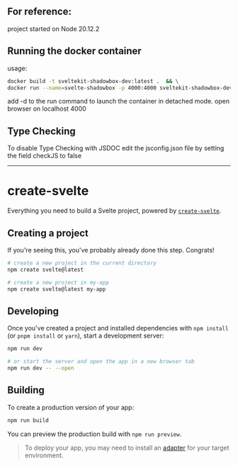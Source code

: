 ## For reference:
project started on Node 20.12.2

## Running the docker container
usage:
```bash
docker build -t sveltekit-shadowbox-dev:latest .  && \
docker run --name=svelte-shadowbox -p 4000:4000 sveltekit-shadowbox-dev
```
add -d to the run command to launch the container in detached mode.
open browser on localhost 4000

## Type Checking
To disable Type Checking with JSDOC edit the jsconfig.json file by setting the field checkJS to false

---

# create-svelte

Everything you need to build a Svelte project, powered by [`create-svelte`](https://github.com/sveltejs/kit/tree/main/packages/create-svelte).

## Creating a project

If you're seeing this, you've probably already done this step. Congrats!

```bash
# create a new project in the current directory
npm create svelte@latest

# create a new project in my-app
npm create svelte@latest my-app
```

## Developing

Once you've created a project and installed dependencies with `npm install` (or `pnpm install` or `yarn`), start a development server:

```bash
npm run dev

# or start the server and open the app in a new browser tab
npm run dev -- --open
```

## Building

To create a production version of your app:

```bash
npm run build
```

You can preview the production build with `npm run preview`.

> To deploy your app, you may need to install an [adapter](https://kit.svelte.dev/docs/adapters) for your target environment.



